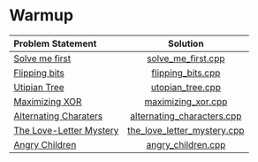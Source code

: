 # Warmup

|                                    Problem Statement                                     |                           Solution                           |
|:-----------------------------------------------------------------------------------------|:------------------------------------------------------------:|
| [Solve me first](https://www.hackerrank.com/challenges/solve-me-first)                   | [solve_me_first.cpp](./solve_me_first.cpp)                   |
| [Flipping bits](https://www.hackerrank.com/challenges/flipping-bits)                     | [flipping_bits.cpp](./flipping_bits.cpp)                     |
| [Utipian Tree](https://www.hackerrank.com/challenges/utopian-tree)                       | [utopian_tree.cpp](./utopian_tree.cpp)                       |
| [Maximizing XOR](https://www.hackerrank.com/challenges/maximizing-xor)                   | [maximizing_xor.cpp](./maximizing_xor.cpp)                   |
| [Alternating Charaters](https://www.hackerrank.com/challenges/alternating-characters)    | [alternating_characters.cpp](./alternating_characters.cpp)   |
| [The Love-Letter Mystery](https://www.hackerrank.com/challenges/the-love-letter-mystery) | [the_love_letter_mystery.cpp](./the_love_letter_mystery.cpp) |
| [Angry Children](https://www.hackerrank.com/challenges/angry-children)                   | [angry_children.cpp](./angry_children.cpp)                   |

